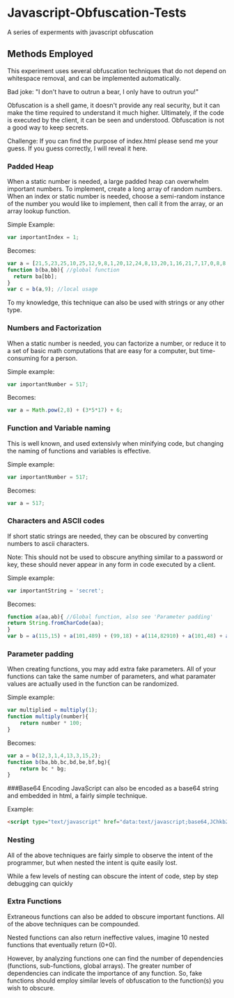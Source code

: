 # Javascript-Obfuscation-Tests
A series of experments with javascript obfuscation

## Methods Employed
This experiment uses several obfuscation techniques that do not depend on whitespace removal, and can be implemented automatically.

Bad joke: "I don't have to outrun a bear, I only have to outrun you!"

Obfuscation is a shell game, it doesn't provide any real security, but it can make the time required to understand it much higher. Ultimately, if the code is executed by the client, it can be seen and understood. Obfuscation is not a good way to keep secrets.

Challenge: If you can find the purpose of index.html please send me your guess. If you guess correctly, I will reveal it here.

### Padded Heap
When a static number is needed, a large padded heap can overwhelm important numbers.
To implement, create a long array of random numbers. When an index or static number is needed, choose a semi-random instance of the number you would like to implement, then call it from the array, or an array lookup function.

Simple Example:
```javascript
var importantIndex = 1;
```

Becomes:
```javascript
var a = [21,5,23,25,10,25,12,9,8,1,20,12,24,8,13,20,1,16,21,7,17,0,8,8,18]; //global array
function b(ba,bb){ //global function
  return ba[bb];
}
var c = b(a,9); //local usage
```

To my knowledge, this technique can also be used with strings or any other type.

### Numbers and Factorization
When a static number is needed, you can factorize a number, or reduce it to a set of basic math computations that are easy for a computer, but time-consuming for a person.

Simple example:
```javascript
var importantNumber = 517;
```

Becomes:
```javascript
var a = Math.pow(2,8) + (3*5*17) + 6;
```

### Function and Variable naming
This is well known, and used extensivly when minifying code, but changing the naming of functions and variables is effective.

Simple example:
```javascript
var importantNumber = 517;
```

Becomes:
```javascript
var a = 517;
```

### Characters and ASCII codes
If short static strings are needed, they can be obscured by converting numbers to ascii characters.

Note: This should not be used to obscure anything similar to a password or key, these should never appear in any form in code executed by a client.

Simple example:
```javascript
var importantString = 'secret';
```

Becomes:
```javascript
function a(aa,ab){ //Global function, also see 'Parameter padding'
return String.fromCharCode(aa);
}
var b = a(115,15) + a(101,489) + (99,18) + a(114,82910) + a(101,48) + a(114,46);
```

### Parameter padding
When creating functions, you may add extra fake parameters. All of your functions can take the same number of parameters, and what paramater values are actually used in the function can be randomized.

Simple example:
```javascript
var multiplied = multiply(1);
function multiply(number){
	return number * 100;
}
```

Becomes:
```javascript
var a = b(12,3,1,4,13,3,15,2);
function b(ba,bb,bc,bd,be,bf,bg){
	return bc * bg;
}
```

###Base64 Encoding
JavaScript can also be encoded as a base64 string and embedded in html, a fairly simple technique.

Example:
```html
<script type="text/javascript" href="data:text/javascript;base64,JChkb2N1bWVudCkucmVhZHkoZnVuY3Rpb24oKXthbGVydCgiSGVsbG8gV29ybGRzISIpfSk7"></script>
```

### Nesting
All of the above techniques are fairly simple to observe the intent of the programmer, but when nested the intent is quite easily lost.

While a few levels of nesting can obscure the intent of code, step by step debugging can quickly 

### Extra Functions
Extraneous functions can also be added to obscure important functions. All of the above techniques can be compounded.

Nested functions can also return ineffective values, imagine 10 nested functions that eventually return (0+0).

However, by analyzing functions one can find the number of dependencies (functions, sub-functions, global arrays). The greater number of dependencies can indicate the importance of any function. So, fake functions should employ similar levels of obfuscation to the function(s) you wish to obscure.
